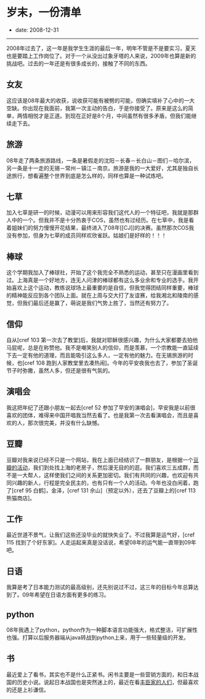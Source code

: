 # 岁末，一份清单

- date: 2008-12-31

--------------------------

2008年过去了，这一年是我学生生涯的最后一年，明年不管是不是要实习，夏天也是要踏上工作岗位了。对于一个从没出过象牙塔的人来说，2009年也算是新的挑战吧。过去的一年还是有很多成长的，接触了不同的东西。

## 女友

这应该是08年最大的收获，说收获可能有被劈的可能，但确实填补了心中的一大空缺。你出现在我面前，我第一次主动的告白，于是你接受了。原来是这么的简单，两情相悦才是正道。到现在正好是8个月，中间虽然有很多矛盾，但我们能继续走下去。


## 旅游

08年走了两条旅游路线，一条是暑假走的沈阳－长春－长白山－图们－哈尔滨，另一条是十一走的无锡－常州－镇江－南京。旅游是我的一大爱好，尤其是独自长途旅行，想看遍整个世界到底是怎么样的，同样也算是一种试炼吧。

## 七草

加入七草是研一的时候，动漫可以用来形容我们这代人的一个特征吧，我就是那群人中的一个。但我并不是十分热衷于COS，虽然也有过经历。在七草中，我是看着姐妹们的努力慢慢开花结果，最终进入了08年[[CJ]]的决赛。虽然那次COS我没有参加，但身为七草的成员同样欢欣雀跃。姑娘们是好样的！！！

## 棒球

这个学期我加入了棒球社，开始了这个我完全不熟悉的运动，甚至只在漫画里看到过。上海真是一个好地方，连无人问津的棒球都有这么多业余和专业的选手。我开始喜欢上这个运动，教练说球场上最重要的是自信，但我觉得团结同样重要，棒球的精神能反应到各个团队上面。就在上周与交大打了友谊赛，给我湘北和陵南的感觉，但我们最后还是赢了，萌说是我们气势上胜了，当然还有努力了。


## 信仰

自从[cref 103 第一次去了教堂]后，我就对耶稣很感兴趣，为什么大家都要去拍他马屁呢，总是在称赞他。我不是嘲笑别人的信仰，而是羡慕，一个宗教能一直延续下去一定有他的道理，而且能吸引这么多人，一定有他的魅力。在无锡旅游的时候，也[cref 108 跑到人家教堂里去凑热闹]。今年的平安夜我也去了，参加了圣诞节子时弥撒，虽然人多，但还是很有气氛的。

## 演唱会

我这把年纪了还跟小朋友一起去[cref 52 参加了早安的演唱会]，早安我是以前很喜欢的团体，难得来中国开唱我当然去看了。也是我第一次去看演唱会，而且是喜欢的人，那次很完美，并没有什么缺憾。

## 豆瓣

豆瓣对我来说已经不只是一个网站，我在上面已经结识了一群朋友，是根据一个[豆瓣的活动](http://www.douban.com/event/10188393/)，我们到处找上海的老房子，然后漫无目的的逛。我们喜欢三五成群，而不是一大帮人，这样使我们之间的关系更加密切。我们有共同的兴趣，也欢迎有共同兴趣的新人，行程是完全民主的，也有只有一个人的活动。今年也没白闲着，跑了[cref 95 白鹤]，金泽，[cref 131 佘山]（预定以外），还去了豆瓣上的[cref 113 熊猫商店]。

## 工作

最近世道不景气，让我们这些还没毕业的就快失业了。不过我算是运气好，[cref 115 找到了个好东家]。人走运起来真是没话说，希望08年的运气能一直带到09年吧。

## 日语

我算是考了日本能力测试的最高级别，还先别说过不过，这三年的目标今年总算达到了。09年希望在日语方面有更多的练习。

## python

08年我遇上了python，python作为一种脚本语言功能强大，格式整洁，可扩展性也强。打算以后服务器端从java转战到python上来，用于一些轻量级的开发。

## 书

最近爱上了看书，其实也不是什么正紧书。闲书主要是一些营销方面的，和日本战国的历史小说。说起日本战国也是突然迷上的，最近在看[丰臣家的人们](http://www.douban.com/subject/2073154/)，但最喜欢的还是上衫谦信。


